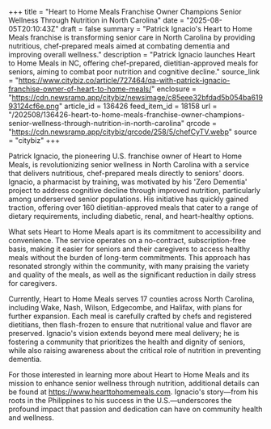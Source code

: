 +++
title = "Heart to Home Meals Franchise Owner Champions Senior Wellness Through Nutrition in North Carolina"
date = "2025-08-05T20:10:43Z"
draft = false
summary = "Patrick Ignacio's Heart to Home Meals franchise is transforming senior care in North Carolina by providing nutritious, chef-prepared meals aimed at combating dementia and improving overall wellness."
description = "Patrick Ignacio launches Heart to Home Meals in NC, offering chef-prepared, dietitian-approved meals for seniors, aiming to combat poor nutrition and cognitive decline."
source_link = "https://www.citybiz.co/article/727464/qa-with-patrick-ignacio-franchise-owner-of-heart-to-home-meals/"
enclosure = "https://cdn.newsramp.app/citybiz/newsimage/c85eee32bfdad5b054ba61993124cf6e.png"
article_id = 136426
feed_item_id = 18158
url = "/202508/136426-heart-to-home-meals-franchise-owner-champions-senior-wellness-through-nutrition-in-north-carolina"
qrcode = "https://cdn.newsramp.app/citybiz/qrcode/258/5/chefCyTV.webp"
source = "citybiz"
+++

<p>Patrick Ignacio, the pioneering U.S. franchise owner of Heart to Home Meals, is revolutionizing senior wellness in North Carolina with a service that delivers nutritious, chef-prepared meals directly to seniors' doors. Ignacio, a pharmacist by training, was motivated by his 'Zero Dementia' project to address cognitive decline through improved nutrition, particularly among underserved senior populations. His initiative has quickly gained traction, offering over 160 dietitian-approved meals that cater to a range of dietary requirements, including diabetic, renal, and heart-healthy options.</p><p>What sets Heart to Home Meals apart is its commitment to accessibility and convenience. The service operates on a no-contract, subscription-free basis, making it easier for seniors and their caregivers to access healthy meals without the burden of long-term commitments. This approach has resonated strongly within the community, with many praising the variety and quality of the meals, as well as the significant reduction in daily stress for caregivers.</p><p>Currently, Heart to Home Meals serves 17 counties across North Carolina, including Wake, Nash, Wilson, Edgecombe, and Halifax, with plans for further expansion. Each meal is carefully crafted by chefs and registered dietitians, then flash-frozen to ensure that nutritional value and flavor are preserved. Ignacio's vision extends beyond mere meal delivery; he is fostering a community that prioritizes the health and dignity of seniors, while also raising awareness about the critical role of nutrition in preventing dementia.</p><p>For those interested in learning more about Heart to Home Meals and its mission to enhance senior wellness through nutrition, additional details can be found at <a href='https://www.hearttohomemeals.com' rel='nofollow' target='_blank'>https://www.hearttohomemeals.com</a>. Ignacio's story—from his roots in the Philippines to his success in the U.S.—underscores the profound impact that passion and dedication can have on community health and wellness.</p>